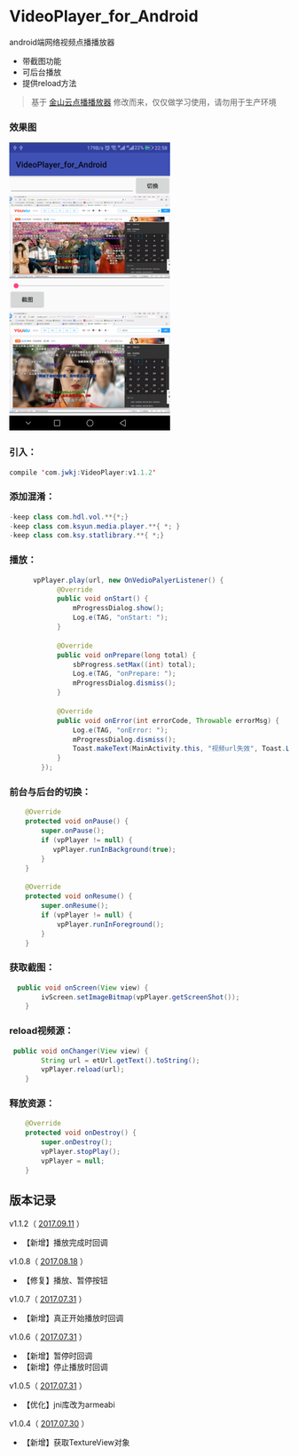 # VideoPlayer_for_Android

android端网络视频点播播放器

- 带截图功能
- 可后台播放
- 提供reload方法


>基于 [金山云点播播放器](https://github.com/ksvc/KSYMediaPlayer_Android) 修改而来，仅仅做学习使用，请勿用于生产环境

### 效果图

![](https://github.com/huangdali/VideoPlayer_for_Android/blob/master/screenshot.png)


### 引入：

```java
compile 'com.jwkj:VideoPlayer:v1.1.2'
```

### 添加混淆：
```java
-keep class com.hdl.vol.**{*;}
-keep class com.ksyun.media.player.**{ *; }
-keep class com.ksy.statlibrary.**{ *;}
```

### 播放：

```java
      vpPlayer.play(url, new OnVedioPalyerListener() {
            @Override
            public void onStart() {
                mProgressDialog.show();
                Log.e(TAG, "onStart: ");
            }

            @Override
            public void onPrepare(long total) {
                sbProgress.setMax((int) total);
                Log.e(TAG, "onPrepare: ");
                mProgressDialog.dismiss();
            }

            @Override
            public void onError(int errorCode, Throwable errorMsg) {
                Log.e(TAG, "onError: ");
                mProgressDialog.dismiss();
                Toast.makeText(MainActivity.this, "视频url失效", Toast.LENGTH_SHORT).show();
            }
        });
```

### 前台与后台的切换：
```java
    @Override
    protected void onPause() {
        super.onPause();
        if (vpPlayer != null) {
           vpPlayer.runInBackground(true);
        }
    }

    @Override
    protected void onResume() {
        super.onResume();
        if (vpPlayer != null) {
            vpPlayer.runInForeground();
        }
    }
```

### 获取截图：
```java
  public void onScreen(View view) {
        ivScreen.setImageBitmap(vpPlayer.getScreenShot());
    }
```

### reload视频源：
```java
 public void onChanger(View view) {
        String url = etUrl.getText().toString();
        vpPlayer.reload(url);
    }
```

### 释放资源：
```java
    @Override
    protected void onDestroy() {
        super.onDestroy();
        vpPlayer.stopPlay();
        vpPlayer = null;
    }
```

## 版本记录

v1.1.2（ [2017.09.11]() ）

- 【新增】播放完成时回调

v1.0.8（ [2017.08.18]() ）

- 【修复】播放、暂停按钮

v1.0.7（ [2017.07.31]() ）

- 【新增】真正开始播放时回调

v1.0.6（ [2017.07.31]() ）

- 【新增】暂停时回调
- 【新增】停止播放时回调

v1.0.5（ [2017.07.31]() ）

- 【优化】jni库改为armeabi

v1.0.4（ [2017.07.30]() ）

- 【新增】获取TextureView对象
